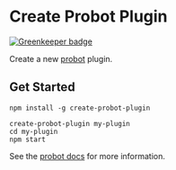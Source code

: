 # Create Probot Plugin

[![Greenkeeper badge](https://badges.greenkeeper.io/probot/create-probot-app.svg)](https://greenkeeper.io/)

Create a new [probot](https://github.com/probot/probot) plugin.

## Get Started

```
npm install -g create-probot-plugin

create-probot-plugin my-plugin
cd my-plugin
npm start
```

See the [probot docs](https://github.com/probot/probot/blob/master/docs/plugins.md) for more information.
